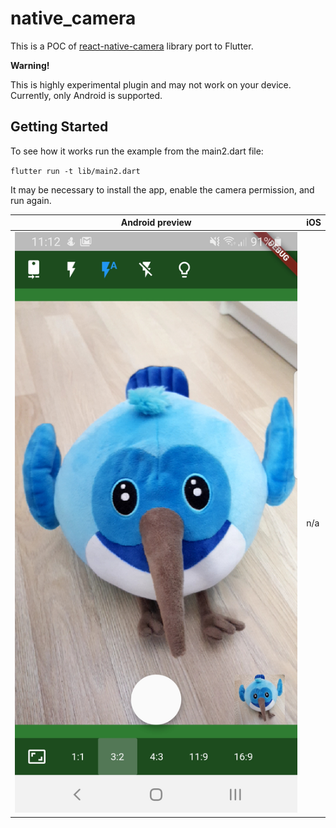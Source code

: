 # native_camera

This is a POC of [react-native-camera](https://github.com/react-native-community/react-native-camera) library port to Flutter.

**Warning!** 

This is highly experimental plugin and may not work on your device. Currently, only Android is supported.

## Getting Started

To see how it works run the example from the main2.dart file:

`flutter run -t lib/main2.dart`

It may be necessary to install the app, enable the camera permission, and run again.


| Android preview | iOS |
|---|---|
| ![Android Preview](docs/android_screenshot.jpg) | n/a |